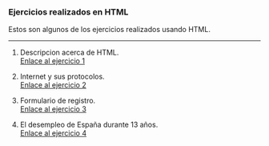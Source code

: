 ### Ejercicios realizados en HTML 
Estos son algunos de los ejercicios realizados usando HTML.

---

1. Descripcion acerca de HTML.  
    [Enlace al ejercicio 1](https://github.com/monepii/Ejercicios/blob/main/HTML/dise%C3%B1o1.html)

2. Internet y sus protocolos.  
    [Enlace al ejercicio 2](https://github.com/monepii/Ejercicios/blob/main/HTML/dise%C3%B1o2.html)

3. Formulario de registro.  
    [Enlace al ejercicio 3](https://github.com/monepii/Ejercicios/blob/main/HTML/dise%C3%B1o3.html)

4. El desempleo de España durante 13 años.  
    [Enlace al ejercicio 4](https://github.com/monepii/Ejercicios/blob/main/HTML/dise%C3%B1o4.html)
